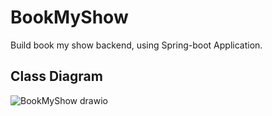 # BookMyShow
Build book my show backend, using Spring-boot Application. 

## Class Diagram

![BookMyShow drawio](https://github.com/yash-manchanda/BookMyShow/assets/49116795/4d5c23a2-331f-4990-aaf8-45be8a35613f)
